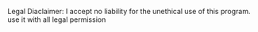 Legal Diaclaimer: I accept no liability for the unethical use of this program. use it with all legal permission 
